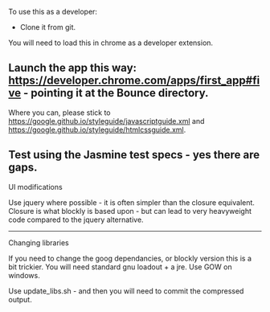 To use this as a developer:
* Clone it from git.

You will need to load this in chrome as a developer extension. 

Launch the app this way: 
https://developer.chrome.com/apps/first_app#five - pointing it at the Bounce directory.
---
Where you can, please stick to https://google.github.io/styleguide/javascriptguide.xml and https://google.github.io/styleguide/htmlcssguide.xml.

Test using the Jasmine test specs - yes there are gaps.
---
UI modifications

Use jquery where possible - it is often simpler than the closure equivalent.
Closure is what blockly is based upon - but can lead to very heavyweight code compared to the jquery alternative.

---
Changing libraries

If you need to change the goog dependancies, or blockly version this is a bit trickier. 
You will need standard gnu loadout + a jre. Use GOW on windows.

Use update_libs.sh - and then you will need to commit the compressed output.
